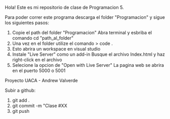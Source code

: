 Hola! Este es mi repositorio de clase de Programacion 5.

Para poder correr este programa descarga el folder "Programacion" y sigue los siguientes pasos:

1. Copie el path del folder "Programacion" Abra terminal y esbriba el comando cd "path_al_folder" 
2. Una vez en el folder utilize el comando > code . 
3. Esto abrira un workspace en visual studio 
4. Instale "Live Server" como un add-in Busque el archivo Index.html y haz right-click en el archivo 
5. Selecione la opcion de "Open with Live Server" La pagina web se abrira en el puerto 5000 o 5001

Proyecto UACA - Andrew Valverde

Subir a github: 
1. git add . 
2. git commit -m "Clase #XX
3. git push